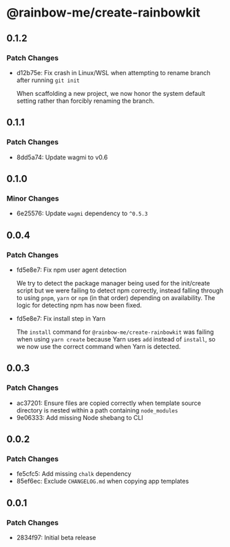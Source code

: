 # @rainbow-me/create-rainbowkit

## 0.1.2

### Patch Changes

- d12b75e: Fix crash in Linux/WSL when attempting to rename branch after running `git init`

  When scaffolding a new project, we now honor the system default setting rather than forcibly renaming the branch.

## 0.1.1

### Patch Changes

- 8dd5a74: Update wagmi to v0.6

## 0.1.0

### Minor Changes

- 6e25576: Update `wagmi` dependency to `^0.5.3`

## 0.0.4

### Patch Changes

- fd5e8e7: Fix npm user agent detection

  We try to detect the package manager being used for the init/create script but we were failing to detect npm correctly, instead falling through to using `pnpm`, `yarn` or `npm` (in that order) depending on availability. The logic for detecting npm has now been fixed.

- fd5e8e7: Fix install step in Yarn

  The `install` command for `@rainbow-me/create-rainbowkit` was failing when using `yarn create` because Yarn uses `add` instead of `install`, so we now use the correct command when Yarn is detected.

## 0.0.3

### Patch Changes

- ac37201: Ensure files are copied correctly when template source directory is nested within a path containing `node_modules`
- 9e06333: Add missing Node shebang to CLI

## 0.0.2

### Patch Changes

- fe5cfc5: Add missing `chalk` dependency
- 85ef6ec: Exclude `CHANGELOG.md` when copying app templates

## 0.0.1

### Patch Changes

- 2834f97: Initial beta release
